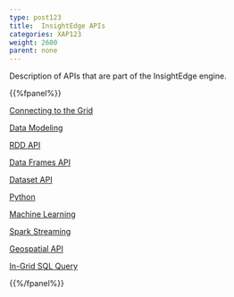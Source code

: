 ```yaml
---
type: post123
title:  InsightEdge APIs
categories: XAP123
weight: 2600
parent: none
---
```


Description of APIs that are part of the InsightEdge engine.

{{%fpanel%}}

[Connecting to the Grid](insightedge-connecting.html)

[Data Modeling](insightedge-modeling.html)

[RDD API](insightedge-rdd.html)

[Data Frames API](insightedge-dataframes.html)
 
[Dataset API](insightedge-datasets.html)

[Python](insightedge-python.html)

[Machine Learning](insightedge-mllib.html)

[Spark Streaming](insightedge-streaming.html)

[Geospatial API](insightedge-geospatial.html)

[In-Grid SQL Query](sql-query-intro.html)

{{%/fpanel%}}
